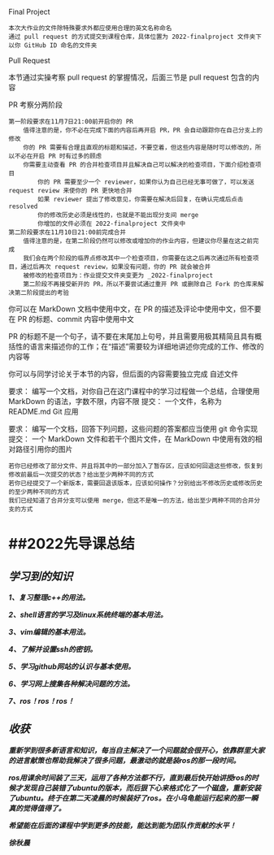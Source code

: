 Final Project

    本次大作业的文件除特殊要求外都应使用合理的英文名称命名
    通过 pull request 的方式提交到课程仓库，具体位置为 2022-finalproject 文件夹下以你 GitHub ID 命名的文件夹

Pull Request

本节通过实操考察 pull request 的掌握情况，后面三节是 pull request 包含的内容

PR 考察分两阶段

    第一阶段要求在11月7日21:00前开启你的 PR
        值得注意的是，你不必在完成下面的内容后再开启 PR，PR 会自动跟踪你在自己分支上的修改
        你的 PR 需要有合理且直观的标题和描述，不要空着，但这些内容是随时可以修改的，所以不必在开启 PR 时有过多的顾虑
        你需要主动查看 PR 的合并检查项目并且解决自己可以解决的检查项目，下面介绍检查项目
            你的 PR 需要至少一个 reviewer，如果你认为自己已经无事可做了，可以发送 request review 来使你的 PR 更快地合并
            如果 reviewer 提出了修改意见，你需要在解决后回复，在确认完成后点击 resolved
            你的修改历史必须是线性的，也就是不能出现分支间 merge
            你增加的文件必须在 2022-finalproject 文件夹中
    第二阶段要求在11月10日21:00前完成合并
        值得注意的是，在第二阶段仍然可以修改或增加你的作业内容，但建议你尽量在这之前完成
        我们会在两个阶段的临界点修改其中一个检查项目，你需要在这之后再次通过所有检查项目，通过后再次 request review，如果没有问题，你的 PR 就会被合并
        被修改的检查项目为：作业提交文件夹变更为 _2022-finalproject
        第二阶段不再接受新开的 PR，所以不要尝试通过重开 PR 或删除自己 Fork 的仓库来解决第二阶段提出的考验

你可以在 MarkDown 文档中使用中文，在 PR 的描述及评论中使用中文，但不要在 PR 的标题、commit 内容中使用中文

PR 的标题不是一个句子，请不要在末尾加上句号，并且需要用极其精简且具有概括性的语言来描述你的工作；在“描述”需要较为详细地讲述你完成的工作、修改的内容等

你可以与同学讨论关于本节的内容，但后面的内容需要独立完成
自述文件

要求： 编写一个文档，对你自己在这门课程中的学习过程做一个总结，合理使用 MarkDown 的语法，字数不限，内容不限
提交： 一个文件，名称为 README.md
Git 应用

要求： 编写一个文档，回答下列问题，这些问题的答案都应当使用 git 命令实现
提交： 一个 MarkDown 文件和若干个图片文件，在 MarkDown 中使用有效的相对路径引用你的图片

    若你已经修改了部分文件、并且将其中的一部分加入了暂存区，应该如何回退这些修改，恢复到修改前最后一次提交的状态？给出至少两种不同的方式
    若你已经提交了一个新版本，需要回退该版本，应该如何操作？分别给出不修改历史或修改历史的至少两种不同的方式
    我们已经知道了合并分支可以使用 merge，但这不是唯一的方法，给出至少两种不同的合并分支的方式

# ##2022先导课总结

## ***学习到的知识***

***1、复习整理c++的用法。***

***2、shell语言的学习及linux系统终端的基本用法。***

***3、vim编辑的基本用法。***

***4、了解并设置ssh的密钥。***

***5、学习github网站的认识与基本使用。***

***6、学习网上搜集各种解决问题的方法。***

***7、ros！ros！ros！***

## ***收获***

***重新学到很多新语言和知识，每当自主解决了一个问题就会很开心，依靠群里大家的进言献策也帮助我解决了很多问题，最激动的就是装ros的那一段时间。***

***ros用课余时间装了三天，运用了各种方法都不行，直到最后快开始讲授ros的时候才发现自己装错了ubuntu的版本，而后狠下心来格式化了一个磁盘，重新安装了ubuntu。终于在第二天凌晨的时候装好了ros。在小乌龟能运行起来的那一瞬真的觉得值得了。***

***希望能在后面的课程中学到更多的技能，能达到能为团队作贡献的水平！***

***徐秋晨***

